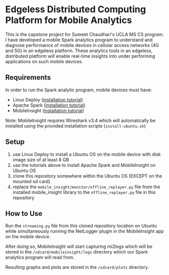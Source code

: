 # Edgeless Distributed Computing Platform for Mobile Analytics

This is the capstone project for Sumeet Chaudhari's UCLA MS CS program. I have developed a mobile Spark analytics program to understand and diagnose performance of mobile devices in cellular access networks (4G and 5G) in an edgeless platform. These analytics tools in an edgeless, distributed platform will enable real-time insights into under performing applications on such mobile devices.

## Requirements

In order to run the Spark analytic program, mobile devices must have:

- Linux Deploy ([installation tutorial](https://github.com/meefik/linuxdeploy))
 - Apache Spark ([installation tutorial](https://phoenixnap.com/kb/install-spark-on-ubuntu))
 - MobileInsight ([installation tutorial](https://github.com/mobile-insight/mobileinsight-core))
 
Note: MobileInsight requires Wireshark v3.4 which will automatically be installed using the provided installation scripts (`install-ubuntu.sh`)

## Setup

 1. use Linux Deploy to install a Ubuntu OS on the mobile device with disk image size of at least 8 GB 
 2.  use the tutorials above to install Apache Spark and MobileInsight on Ubuntu OS
 3. clone this repository somewhere within the Ubuntu OS (EXCEPT on the mounted sd card)
 4. replace the `mobile_insight/monitor/offline_replayer.py` file from the installed mobile_insight library to the `offline_replayer.py` file in this repository
 
 ## How to Use

Run the `streaming.py` file from this cloned repository location on Ubuntu while simultaneously running the NetLogger plugin in the MobileInsight app on the mobile device.

After doing so, MobileInsight will start capturing mi2logs which will be stored in the `/sdcard/mobileinsight/logs` directory which our Spark analytics program will read from. 

Resulting graphs and plots are stored in the `/sdcard/plots` directory.
